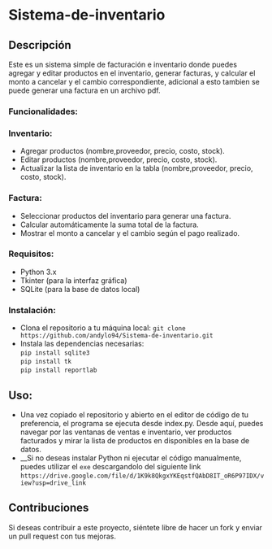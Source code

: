 # Sistema-de-inventario
## Descripción
Este es un sistema simple de facturación e inventario donde puedes agregar y editar productos en el inventario, generar facturas, y calcular el monto a cancelar y el cambio correspondiente, adicional a esto tambien se puede generar una factura en un archivo pdf.
### Funcionalidades:
### Inventario:
  * Agregar productos (nombre,proveedor, precio, costo, stock).
  * Editar productos (nombre,proveedor, precio, costo, stock).
  * Actualizar la lista de inventario en la tabla (nombre,proveedor, precio, costo, stock).
### Factura:
  * Seleccionar productos del inventario para generar una factura.
  * Calcular automáticamente la suma total de la factura.
  * Mostrar el monto a cancelar y el cambio según el pago realizado.
### Requisitos:
   * Python 3.x
   * Tkinter (para la interfaz gráfica)
   * SQLite (para la base de datos local)
### Instalación:
   * Clona el repositorio a tu máquina local:
   ```git clone https://github.com/andylo94/Sistema-de-inventario.git```
   * Instala las dependencias necesarias:  
   ```pip install sqlite3```  
   ```pip install tk```  
   ```pip install reportlab```
## Uso:
   * Una vez copiado el repositorio y abierto en el editor de código de tu preferencia, el programa se ejecuta desde index.py. Desde aquí, puedes navegar por las ventanas de ventas e inventario, ver productos facturados y mirar la lista de productos en disponibles en la base de datos.
   * __Si no deseas instalar Python ni ejecutar el código manualmente, puedes utilizar el ```exe``` descargandolo del siguiente link ```https://drive.google.com/file/d/1K9k8QkgxYKEqstfQAbD8IT_oR6P97IDX/view?usp=drive_link``` 
## Contribuciones
Si deseas contribuir a este proyecto, siéntete libre de hacer un fork y enviar un pull request con tus mejoras.
